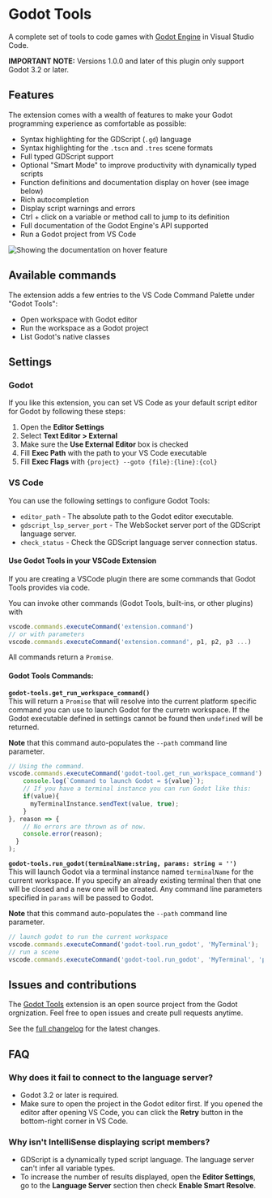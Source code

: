 # Godot Tools

A complete set of tools to code games with
[Godot Engine](http://www.godotengine.org/) in Visual Studio Code.

**IMPORTANT NOTE:** Versions 1.0.0 and later of this plugin only support
Godot 3.2 or later.

## Features

The extension comes with a wealth of features to make your Godot programming
experience as comfortable as possible:

- Syntax highlighting for the GDScript (`.gd`) language
- Syntax highlighting for the `.tscn` and `.tres` scene formats
- Full typed GDScript support
- Optional "Smart Mode" to improve productivity with dynamically typed scripts
- Function definitions and documentation display on hover (see image below)
- Rich autocompletion
- Display script warnings and errors
- Ctrl + click on a variable or method call to jump to its definition
- Full documentation of the Godot Engine's API supported
- Run a Godot project from VS Code

![Showing the documentation on hover feature](img/godot-tools.png)

## Available commands

The extension adds a few entries to the VS Code Command Palette under "Godot Tools":

- Open workspace with Godot editor
- Run the workspace as a Godot project
- List Godot's native classes


## Settings

### Godot

If you like this extension, you can set VS Code as your default script editor
for Godot by following these steps:

1. Open the **Editor Settings**
2. Select **Text Editor > External**
3. Make sure the **Use External Editor** box is checked
4. Fill **Exec Path** with the path to your VS Code executable
5. Fill **Exec Flags** with `{project} --goto {file}:{line}:{col}`

### VS Code

You can use the following settings to configure Godot Tools:

- `editor_path` - The absolute path to the Godot editor executable.
- `gdscript_lsp_server_port` - The WebSocket server port of the GDScript language server.
- `check_status` - Check the GDScript language server connection status.

#### Use Godot Tools in your VSCode Extension
If you are creating a VSCode plugin there are some commands that Godot Tools provides via code.

You can invoke other commands (Godot Tools, built-ins, or other plugins) with 
```typescript
vscode.commands.executeCommand('extension.command')
// or with parameters
vscode.commands.executeCommand('extension.command', p1, p2, p3 ...)
```
All commands return a `Promise`.
#### Godot Tools Commands:

__`godot-tools.get_run_workspace_command()`__ <br/>
This will return a `Promise` that will resolve into the current platform specific command you can use to launch Godot for the curretn workspace.  If the Godot executable defined in settings cannot be found then `undefined` will be returned.

__Note__ that this command auto-populates the `--path` command line parameter.
```typescript
// Using the command.
vscode.commands.executeCommand('godot-tool.get_run_workspace_command').then(value => {
    console.log(`Command to launch Godot = ${value}`);
    // If you have a terminal instance you can run Godot like this:
    if(value){
      myTerminalInstance.sendText(value, true);
    }    
}, reason => {
    // No errors are thrown as of now.
    console.error(reason);
  }
);

```
__`godot-tools.run_godot(terminalName:string, params: string = '')`__ <br/>
This will launch Godot via a terminal instance named `terminalName` for the current workspace.  If you specify an already existing terminal then that one will be closed and a new one will be created.  Any command line parameters specified in `params` will be passed to Godot.  

__Note__ that this command auto-populates the `--path` command line parameter.
```typescript
// launch godot to run the current workspace
vscode.commands.executeCommand('godot-tool.run_godot', 'MyTerminal');
// run a scene
vscode.commands.executeCommand('godot-tool.run_godot', 'MyTerminal', 'path/to/scene.tscn');
```
## Issues and contributions

The [Godot Tools](https://github.com/godotengine/godot-vscode-plugin) extension
is an open source project from the Godot orgnization. Feel free to open issues
and create pull requests anytime.

See the [full changelog](https://github.com/GodotExplorer/godot-tools/blob/master/CHANGELOG.md)
for the latest changes.

## FAQ

### Why does it fail to connect to the language server?

- Godot 3.2 or later is required.
- Make sure to open the project in the Godot editor first. If you opened
  the editor after opening VS Code, you can click the **Retry** button
  in the bottom-right corner in VS Code.

### Why isn't IntelliSense displaying script members?

- GDScript is a dynamically typed script language. The language server can't
  infer all variable types.
- To increase the number of results displayed, open the **Editor Settings**,
  go to the **Language Server** section then check **Enable Smart Resolve**.

